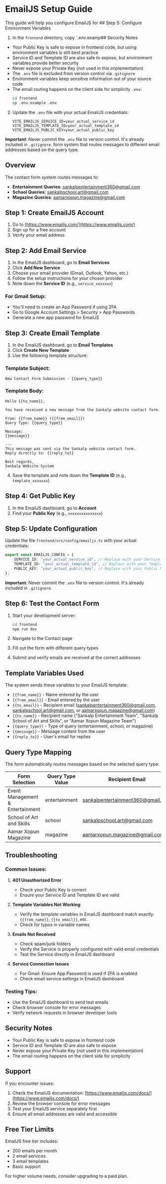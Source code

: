 # EmailJS Setup Guide

This guide will help you configure EmailJS for ## Step 5: Configure Environment Variables

1. In the `frontend` directory, copy `.env.examp## Security Notes

-   Your Public Key is safe to expose in frontend code, but using environment variables is still best practice
-   Service ID and Template ID are also safe to expose, but environment variables provide better security
-   Never expose your Private Key (not used in this implementation)
-   The `.env` file is excluded from version control via `.gitignore`
-   Environment variables keep sensitive information out of your source code
-   The email routing happens on the client side for simplicity `.env`:
    ```bash
    cd frontend
    cp .env.example .env
    ```

2. Update the `.env` file with your actual EmailJS credentials:
    ```env
    VITE_EMAILJS_SERVICE_ID=your_actual_service_id
    VITE_EMAILJS_TEMPLATE_ID=your_actual_template_id
    VITE_EMAILJS_PUBLIC_KEY=your_actual_public_key
    ```

**Important**: Never commit the `.env` file to version control. It's already included in `.gitignore`. form system that routes messages to different email addresses based on the query type.

## Overview

The contact form system routes messages to:

-   **Entertainment Queries**: sankalpentertainment360@gmail.com
-   **School Queries**: sankalpschool.art@gmail.com
-   **Magazine Queries**: aamarxopun.magazine@gmail.com

## Step 1: Create EmailJS Account

1. Go to [https://www.emailjs.com/](https://www.emailjs.com/)
2. Sign up for a free account
3. Verify your email address

## Step 2: Add Email Service

1. In the EmailJS dashboard, go to **Email Services**
2. Click **Add New Service**
3. Choose your email provider (Gmail, Outlook, Yahoo, etc.)
4. Follow the setup instructions for your chosen provider
5. Note down the **Service ID** (e.g., `service_xxxxxxx`)

### For Gmail Setup:

-   You'll need to create an App Password if using 2FA
-   Go to Google Account Settings > Security > App Passwords
-   Generate a new app password for EmailJS

## Step 3: Create Email Template

1. In the EmailJS dashboard, go to **Email Templates**
2. Click **Create New Template**
3. Use the following template structure:

### Template Subject:

```
New Contact Form Submission - {{query_type}}
```

### Template Body:

```
Hello {{to_name}},

You have received a new message from the Sankalp website contact form.

From: {{from_name}} ({{from_email}})
Query Type: {{query_type}}

Message:
{{message}}

---
This message was sent via the Sankalp website contact form.
Reply directly to: {{reply_to}}

Best regards,
Sankalp Website System
```

4. Save the template and note down the **Template ID** (e.g., `template_xxxxxxx`)

## Step 4: Get Public Key

1. In the EmailJS dashboard, go to **Account**
2. Find your **Public Key** (e.g., `xxxxxxxxxxxxxxx`)

## Step 5: Update Configuration

Update the file `frontend/src/config/emailjs.ts` with your actual credentials:

```typescript
export const EMAILJS_CONFIG = {
	SERVICE_ID: "your_actual_service_id", // Replace with your Service ID
	TEMPLATE_ID: "your_actual_template_id", // Replace with your Template ID
	PUBLIC_KEY: "your_actual_public_key", // Replace with your Public Key
};
```

**Important**: Never commit the `.env` file to version control. It's already included in `.gitignore`.

## Step 6: Test the Contact Form

1. Start your development server:

    ```bash
    cd frontend
    npm run dev
    ```

2. Navigate to the Contact page
3. Fill out the form with different query types
4. Submit and verify emails are received at the correct addresses

## Template Variables Used

The system sends these variables to your EmailJS template:

-   `{{from_name}}` - Name entered by the user
-   `{{from_email}}` - Email entered by the user
-   `{{to_email}}` - Recipient email (sankalpentertainment360@gmail.com, sankalpschool.art@gmail.com, or aamarxopun.magazine@gmail.com)
-   `{{to_name}}` - Recipient name ("Sankalp Entertainment Team", "Sankalp School of Art and Skills", or "Aamar Xopun Magazine Team")
-   `{{query_type}}` - Type of query (entertainment, school, or magazine)
-   `{{message}}` - Message content from the user
-   `{{reply_to}}` - User's email for replies

## Query Type Mapping

The form automatically routes messages based on the selected query type:

| Form Selection                   | Query Type Value | Recipient Email                   |
| -------------------------------- | ---------------- | --------------------------------- |
| Event Management & Entertainment | entertainment    | sankalpentertainment360@gmail.com |
| School of Art and Skills         | school           | sankalpschool.art@gmail.com       |
| Aamar Xopun Magazine             | magazine         | aamarxopun.magazine@gmail.com     |

## Troubleshooting

### Common Issues:

1. **401 Unauthorized Error**

    - Check your Public Key is correct
    - Ensure your Service ID and Template ID are valid

2. **Template Variables Not Working**

    - Verify the template variables in EmailJS dashboard match exactly: `{{from_name}}`, `{{to_email}}`, etc.
    - Check for typos in variable names

3. **Emails Not Received**

    - Check spam/junk folders
    - Verify the Service is properly configured with valid email credentials
    - Test the Service directly in EmailJS dashboard

4. **Service Connection Issues**
    - For Gmail: Ensure App Password is used if 2FA is enabled
    - Check email service settings in EmailJS dashboard

### Testing Tips:

-   Use the EmailJS dashboard to send test emails
-   Check browser console for error messages
-   Verify network requests in browser developer tools

## Security Notes

-   Your Public Key is safe to expose in frontend code
-   Service ID and Template ID are also safe to expose
-   Never expose your Private Key (not used in this implementation)
-   The email routing happens on the client side for simplicity

## Support

If you encounter issues:

1. Check the EmailJS documentation: [https://www.emailjs.com/docs/](https://www.emailjs.com/docs/)
2. Review the browser console for error messages
3. Test your EmailJS service separately first
4. Ensure all email addresses are valid and accessible

## Free Tier Limits

EmailJS free tier includes:

-   200 emails per month
-   2 email services
-   3 email templates
-   Basic support

For higher volume needs, consider upgrading to a paid plan.
